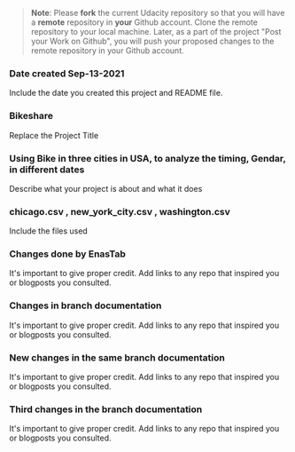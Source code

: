 >**Note**: Please **fork** the current Udacity repository so that you will have a **remote** repository in **your** Github account. Clone the remote repository to your local machine. Later, as a part of the project "Post your Work on Github", you will push your proposed changes to the remote repository in your Github account.

### Date created Sep-13-2021
Include the date you created this project and README file.

### Bikeshare
Replace the Project Title

### Using Bike in three cities in USA, to analyze the timing, Gendar, in different dates
Describe what your project is about and what it does

### chicago.csv , new_york_city.csv , washington.csv
Include the files used

### Changes done by EnasTab
It's important to give proper credit. Add links to any repo that inspired you or blogposts you consulted.
### Changes in branch documentation
It's important to give proper credit. Add links to any repo that inspired you or blogposts you consulted.
### New changes in the same branch documentation
It's important to give proper credit. Add links to any repo that inspired you or blogposts you consulted.
### Third changes in the branch documentation
It's important to give proper credit. Add links to any repo that inspired you or blogposts you consulted.
